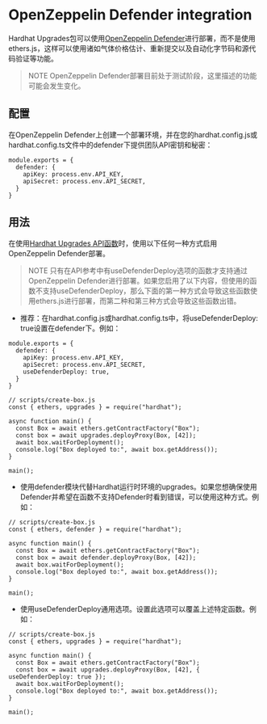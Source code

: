 # OpenZeppelin Defender integration
Hardhat Upgrades包可以使用[OpenZeppelin Defender](/Defender/Overview.md)进行部署，而不是使用ethers.js，这样可以使用诸如气体价格估计、重新提交以及自动化字节码和源代码验证等功能。

> NOTE
OpenZeppelin Defender部署目前处于测试阶段，这里描述的功能可能会发生变化。

## 配置
在OpenZeppelin Defender上创建一个部署环境，并在您的hardhat.config.js或hardhat.config.ts文件中的defender下提供团队API密钥和秘密：
```
module.exports = {
  defender: {
    apiKey: process.env.API_KEY,
    apiSecret: process.env.API_SECRET,
  }
}
```

## 用法
在使用[Hardhat Upgrades API函数](../API-Reference/Hardhat-Upgrades.md)时，使用以下任何一种方式启用OpenZeppelin Defender部署。

> NOTE
只有在API参考中有useDefenderDeploy选项的函数才支持通过OpenZeppelin Defender进行部署。如果您启用了以下内容，但使用的函数不支持useDefenderDeploy，那么下面的第一种方式会导致这些函数使用ethers.js进行部署，而第二种和第三种方式会导致这些函数出错。

* 推荐：在hardhat.config.js或hardhat.config.ts中，将useDefenderDeploy: true设置在defender下。例如：
```
module.exports = {
  defender: {
    apiKey: process.env.API_KEY,
    apiSecret: process.env.API_SECRET,
    useDefenderDeploy: true,
  }
}
```

```
// scripts/create-box.js
const { ethers, upgrades } = require("hardhat");

async function main() {
  const Box = await ethers.getContractFactory("Box");
  const box = await upgrades.deployProxy(Box, [42]);
  await box.waitForDeployment();
  console.log("Box deployed to:", await box.getAddress());
}

main();
```

* 使用defender模块代替Hardhat运行时环境的upgrades。如果您想确保使用Defender并希望在函数不支持Defender时看到错误，可以使用这种方式。例如：
```
// scripts/create-box.js
const { ethers, defender } = require("hardhat");

async function main() {
  const Box = await ethers.getContractFactory("Box");
  const box = await defender.deployProxy(Box, [42]);
  await box.waitForDeployment();
  console.log("Box deployed to:", await box.getAddress());
}

main();
```

* 使用useDefenderDeploy通用选项。设置此选项可以覆盖上述特定函数。例如：
```
// scripts/create-box.js
const { ethers, upgrades } = require("hardhat");

async function main() {
  const Box = await ethers.getContractFactory("Box");
  const box = await upgrades.deployProxy(Box, [42], { useDefenderDeploy: true });
  await box.waitForDeployment();
  console.log("Box deployed to:", await box.getAddress());
}

main();
```